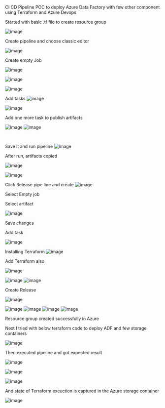 CI CD Pipeline POC to deploy Azure Data Factory with few other component using Terraform and Azure Devops

Started with basic .tf file to create resource group

![image](https://github.com/user-attachments/assets/6ff6e201-bd80-464a-bcfd-4e050d230e2c)

 

Create pipeline and choose classic editor

![image](https://github.com/user-attachments/assets/bb08e7a6-ab4b-4fe1-b147-109d82de6e77)

 
Create empty Job

 ![image](https://github.com/user-attachments/assets/367d3f18-5e65-4979-85c1-cc6e2688225d)

 ![image](https://github.com/user-attachments/assets/f5df2706-4545-4577-aa42-f45e2a940930)

![image](https://github.com/user-attachments/assets/2420eba8-edaf-417d-a187-4b1bfb12b3d8)

 

Add tasks
![image](https://github.com/user-attachments/assets/aa899b47-4b0f-40ac-82af-f7c9d151acb8)

 
![image](https://github.com/user-attachments/assets/8a34fb72-3d6a-48ef-942a-68e65b7ff17b)

 

Add one more task to publish artifacts

 ![image](https://github.com/user-attachments/assets/616258f5-5e20-484f-a8cb-2a5530ce0dfc)
 ![image](https://github.com/user-attachments/assets/0915e7b1-bad9-42b4-a87b-896030767a10)

 
 

Save it and run pipeline
![image](https://github.com/user-attachments/assets/3088067a-e230-48c2-ae78-232b91c86090)

 

After run, artifacts copied 
 
![image](https://github.com/user-attachments/assets/b40a06d1-6c72-49bb-a84a-0ebbc1470b07)

 ![image](https://github.com/user-attachments/assets/53c2497f-1e60-4d7a-86dc-629df3511691)


Click Release pipe line and create
![image](https://github.com/user-attachments/assets/6029d6cd-1c15-4886-9a74-cd6643d52f34)

 
Select Empty job

Select artifact

 ![image](https://github.com/user-attachments/assets/12839c69-c7d6-41b4-aabe-e8fe54e7f10d)


Save changes

Add task

![image](https://github.com/user-attachments/assets/2d26574a-7730-4c7d-8244-ad20d37dfcb1)


 

Installing Terraform
 ![image](https://github.com/user-attachments/assets/50915718-b1fa-4806-b3e7-e533c829b976)


Add Terraform also
 
![image](https://github.com/user-attachments/assets/b3d6081d-2bd7-4df5-9d4d-6f0f391effae)

![image](https://github.com/user-attachments/assets/f222f831-de72-4975-bd18-2ddab69b276f)
![image](https://github.com/user-attachments/assets/ebaa82e4-fe52-46a7-b92a-b653918a05ab)

 

Create Release
 
 ![image](https://github.com/user-attachments/assets/4eea2ab6-630c-48e3-a990-08318bd0f36b)

![image](https://github.com/user-attachments/assets/3214e251-8e53-479c-84ee-a1e36a1cf30f)
![image](https://github.com/user-attachments/assets/f858362c-9b83-422b-ac00-3da9d531c858)
![image](https://github.com/user-attachments/assets/e9483a41-cefe-4a99-8e09-40d4b5c5cd64)
![image](https://github.com/user-attachments/assets/08c313de-c2ef-4353-9719-d643f7b647fa)




 
 


Resource group created successfully in Azure

Next I tried with below terraform code to deploy ADF and few storage containers

![image](https://github.com/user-attachments/assets/ef749611-accf-4f72-ac3a-1bc87ddfaa6f)

Then executed pipeline and got expected result

![image](https://github.com/user-attachments/assets/b0192256-2b20-41c1-a8cb-46dd5fa489a2)

![image](https://github.com/user-attachments/assets/317b13a3-84a8-4321-9229-1928cd52c662)

![image](https://github.com/user-attachments/assets/eef515ab-01fc-4e10-9dc2-bf06a93ad931)

And state of Terraform exeuction is captured in the Azure storage container

![image](https://github.com/user-attachments/assets/c65664e7-56b0-4ff1-a600-1d2030978241)






 
